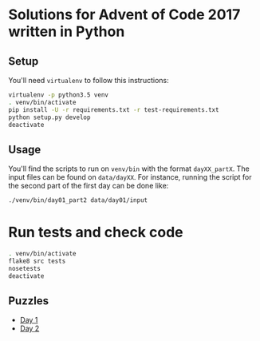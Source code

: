 # Solutions for Advent of Code 2017 written in Python

## Setup

You'll need `virtualenv` to follow this instructions:
```bash
virtualenv -p python3.5 venv
. venv/bin/activate
pip install -U -r requirements.txt -r test-requirements.txt
python setup.py develop
deactivate
```

## Usage

You'll find the scripts to run on `venv/bin` with the format `dayXX_partX`. The input files can be found on `data/dayXX`. For instance, running the script for the second part of the first day can be done like:
```bash
./venv/bin/day01_part2 data/day01/input
```

# Run tests and check code

```bash
. venv/bin/activate
flake8 src tests
nosetests
deactivate
```

## Puzzles

* [Day 1](http://adventofcode.com/2017/day/1)
* [Day 2](http://adventofcode.com/2017/day/2)
